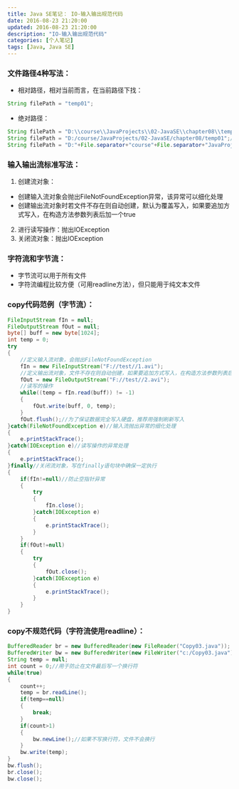 ```yaml
---
title: Java SE笔记： IO-输入输出规范代码
date: 2016-08-23 21:20:00
updated: 2016-08-23 21:20:00
description: "IO-输入输出规范代码"
categories: [个人笔记]
tags: [Java, Java SE]
---
```


### 文件路径4种写法：
- 相对路径，相对当前而言，在当前路径下找：

```java
String filePath = "temp01";
```
- 绝对路径：

```java
String filePath = "D:\\course\\JavaProjects\\02-JavaSE\\chapter08\\temp01";//普通写法，需要用转义字符
String filePath = "D:/course/JavaProjects/02-JavaSE/chapter08/temp01";//反斜杠写法，windows系统下支持
String filePath = "D:"+File.separator+"course"+File.separator+"JavaProjects"+File.separator+"02-JavaSE"+File.separator+"chapter08"+File.separator+"temp01";//最标准写法：用系统相关默认名称分隔符
```

### 输入输出流标准写法：
1. 创建流对象：
  - 创建输入流对象会抛出FileNotFoundException异常，该异常可以细化处理
  - 创建输出流对象时若文件不存在则自动创建，默认为覆盖写入，如果要追加方式写入，在构造方法参数列表后加一个true
2. 进行读写操作：抛出IOException
3. 关闭流对象：抛出IOException

### 字符流和字节流：
- 字节流可以用于所有文件
- 字符流编程比较方便（可用readline方法），但只能用于纯文本文件

### copy代码范例（字节流）：
```java
FileInputStream fIn = null;
FileOutputStream fOut = null;
byte[] buff = new byte[1024];
int temp = 0;
try
{
    //定义输入流对象，会抛出FileNotFoundException
    fIn = new FileInputStream("F://test//1.avi");
    //定义输出流对象，文件不存在则自动创建，如果要追加方式写入，在构造方法参数列表后加一个true
    fOut = new FileOutputStream("F://test//2.avi");
    //读写的操作
    while((temp = fIn.read(buff)) != -1)
    {
        fOut.write(buff, 0, temp);
    }
    fOut.flush();//为了保证数据完全写入硬盘，推荐用强制刷新写入
}catch(FileNotFoundException e)//输入流抛出异常的细化处理
{
    e.printStackTrace();
}catch(IOException e)//读写操作的异常处理
{
    e.printStackTrace();
}finally//关闭流对象，写在finally语句块中确保一定执行
{
    if(fIn!=null)//防止空指针异常
    {
        try
        {
            fIn.close();
        }catch(IOException e)
        {
            e.printStackTrace();
        }
    }
    if(fOut!=null)
    {
        try
        {
            fOut.close();
        }catch(IOException e)
        {
            e.printStackTrace();
        }
    }
}
```

### copy不规范代码（字符流使用readline）：
```java
BufferedReader br = new BufferedReader(new FileReader("Copy03.java"));
BufferedWriter bw = new BufferedWriter(new FileWriter("c:/Copy03.java"));
String temp = null;
int count = 0;//用于防止在文件最后写一个换行符
while(true)
{
    count++;
    temp = br.readLine();
    if(temp==null)
    {
        break;
    }
    if(count>1)
    {
        bw.newLine();//如果不写换行符，文件不会换行
    }
    bw.write(temp);
}
bw.flush();
br.close();
bw.close();
```